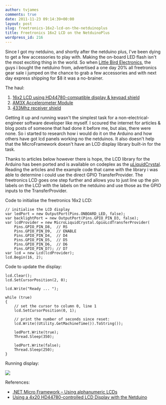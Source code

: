 ```yaml
---
author: tvjames
comments: true
date: 2011-11-23 09:14:39+00:00
layout: post
slug: freetronics-16x2-lcd-on-the-netduinoplus
title: Freetronics 16x2 LCD on the NetduinoPlus
wordpress_id: 216
---
```


Since I got my netduino, and shortly after the netduino plus, I've been dying to get a few accessories to play with. Making the on-board LED flash isn't the most exciting thing in the world. So when [Little Bird Electronics](), the guys i bought the netduino from, advertised a one day 20% all freetronics gear sale i jumped on the chance to grab a few accessories and with next day express shipping for $8 it was a no-brainer.

The haul:

  1. [16x2 LCD using HD44780-compatible display & keypad shield](http://littlebirdelectronics.com/products/lcd-keypad-shield-1)
  2. [AM3X Accelerometer Module](http://littlebirdelectronics.com/products/3-axis-accelerometer-module)
  3. [433Mhz receiver shield](http://littlebirdelectronics.com/products/433mhz-receiver-shield-for-arduino)

Getting it up and running wasn't the simplest task for a non-electrical-engineer software developer like myself. I scoured the internet for articles & blog posts of someone that had done it before me, but alas, there were none. So i started to research how i would do it on the Arduino and how others have got lcd panels working no the netduinos. It also doesn't help that the MicroFramework doesn't have an LCD display library built-in for the task.

Thanks to articles below however there is hope, the LCD library for the Arduino has been ported  and is available on codeplex as the [μLiquidCrystal](http://microliquidcrystal.codeplex.com/). Reading the articles and the example code that came with the library i was able to determine i could use the direct GPIO TransferProvider. The freetronics LCD goes one step further and allows you to just line up the pin labels on the LCD with the labels on the netduino and use those as the GPIO inputs to the TransferProvider.

Code to initialise the freetronics 16x2 LCD:

```
// initialise the LCD display
var ledPort = new OutputPort(Pins.ONBOARD_LED, false);
var backlightPort = new OutputPort(Pins.GPIO_PIN_D3, false);
var lcdProvider = new MicroLiquidCrystal.GpioLcdTransferProvider(
    Pins.GPIO_PIN_D8,  // RS
    Pins.GPIO_PIN_D9,  // ENABLE
    Pins.GPIO_PIN_D4,  // D4
    Pins.GPIO_PIN_D5,  // D5
    Pins.GPIO_PIN_D6,  // D6
    Pins.GPIO_PIN_D7); // D7
var lcd = new Lcd(lcdProvider);
lcd.Begin(16, 2);
```

Code to update the display:

```
lcd.Clear();
lcd.SetCursorPosition(2, 0);

lcd.Write("Ready ... ");

while (true)
{
    // set the cursor to column 0, line 1
    lcd.SetCursorPosition(0, 1);

    // print the number of seconds since reset:
    lcd.Write((Utility.GetMachineTime()).ToString());

    ledPort.Write(true);
    Thread.Sleep(350);

    ledPort.Write(false);
    Thread.Sleep(250);
}
```

Running display:

[![](http://i1370.photobucket.com/albums/ag258/thomasvjames/IMG_20111123_190923_zps2e755731.jpg)](http://s1370.photobucket.com/user/thomasvjames/media/IMG_20111123_190923_zps2e755731.jpg.html "photo IMG_20111123_190923_zps2e755731.jpg")

References:

  * [.NET Micro Framework – Using alphanumeric LCDs](http://geekswithblogs.net/kobush/archive/2010/09/05/netmf_liquid_crystal.aspx)
  * [Using a 4x20 HD44780-controlled LCD Display with the Netduino](http://10rem.net/blog/2010/09/24/using-a-4x20-hd44780-controlled-lcd-display-with-the-netduino)

